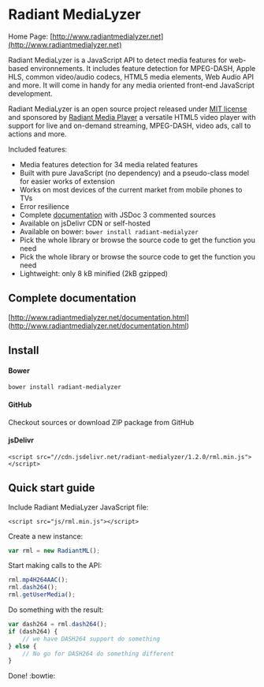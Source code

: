 # Radiant MediaLyzer
Home Page: [http://www.radiantmedialyzer.net](http://www.radiantmedialyzer.net)

Radiant MediaLyzer is a JavaScript API to detect media features for web-based 
environnements. It includes feature detection for MPEG-DASH, Apple HLS, 
common video/audio codecs, HTML5 media elements, Web Audio API and more. It 
will come in handy for any media oriented front-end JavaScript development. 

Radiant MediaLyzer is an open source project released under 
[MIT license](http://www.radiantmedialyzer.net/license.html) 
and sponsored by [Radiant Media Player](https://www.radiantmediaplayer.com) a 
versatile HTML5 video player with support for live and on-demand streaming, 
MPEG-DASH, video ads, call to actions and more.

Included features:
* Media features detection for 34 media related features
* Built with pure JavaScript (no dependency) and a pseudo-class model for 
easier works of extension
* Works on most devices of the current market from mobile phones to TVs
* Error resilience
* Complete [documentation](http://www.radiantmedialyzer.net/documentation.html) 
with JSDoc 3 commented sources
* Available on jsDelivr CDN or self-hosted
* Available on bower: `bower install radiant-medialyzer`
* Pick the whole library or browse the source code to get the function you need
* Pick the whole library or browse the source code to get the function you need
* Lightweight: only 8 kB minified (2kB gzipped)

## Complete documentation

[http://www.radiantmedialyzer.net/documentation.html]
(http://www.radiantmedialyzer.net/documentation.html)

## Install 

#### Bower 

`bower install radiant-medialyzer`

#### GitHub 

Checkout sources or download ZIP package from GitHub

#### jsDelivr 

```<script src="//cdn.jsdelivr.net/radiant-medialyzer/1.2.0/rml.min.js"></script>```

## Quick start guide

Include Radiant MediaLyzer JavaScript file:

```<script src="js/rml.min.js"></script>```

Create a new instance:

```javascript
var rml = new RadiantML();
```
Start making calls to the API:

```javascript
rml.mp4H264AAC();
rml.dash264();
rml.getUserMedia();
```
Do something with the result:

```javascript
var dash264 = rml.dash264();
if (dash264) {
    // we have DASH264 support do something
} else {
    // No go for DASH264 do something different 
}
```
Done! :bowtie:
